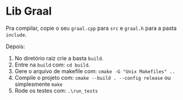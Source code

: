 # Lib Graal

Pra compilar, copie o seu `graal.cpp` para `src` e `graal.h` para a pasta `include`.


Depois:

1. No diretório raiz crie a basta `build`.
2. Entre na `build` com: `cd build`.
3. Gere o arquivo de makefile com: `cmake -G "Unix Makefiles" ..`
4. Compile o projeto com: `cmake --build . --config release` ou simplesmente `make`
5. Rode os testes com: `.\run_tests`
